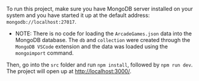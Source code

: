 To run this project, make sure you have MongoDB server installed on your system and you have started it up at the default address: `mongodb://localhost:27017`.
- NOTE: There is no code for loading the `ArcadeGames.json` data into the MongoDB database. The `db` and `collection` were created through the `MongoDB VSCode` extension and the data was loaded using the `mongoimport` command.

Then, go into the `src` folder and run `npm install`, followed by `npm run dev`. The project will open up at [http://localhost:3000/](http://localhost:3000/).